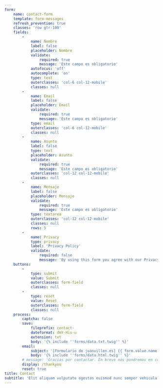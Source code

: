 ```yaml
---
form:
    name: contact-form
    template: form-messages
    refresh_prevention: true
    classes: 'row gtr-100'
    fields:
        -
            name: Nombre
            label: false
            placeholder: Nombre
            validate:
                required: true
                message: 'Este campo es obligatorio'
            autofocus: 'off'
            autocomplete: 'on'
            type: text
            outerclasses: 'col-6 col-12-mobile'
            classes: null
        -
            name: Email
            label: false
            placeholder: Email
            validate:
                required: true
                message: 'Este campo es obligatorio'
            type: email
            outerclasses: 'col-6 col-12-mobile'
            classes: null
        -
            name: Asunto
            label: false
            type: text
            placeholder: Asunto
            validate:
                required: true
                message: 'Este campo es obligatorio'
            outerclasses: 'col-12 col-12-mobile'
            classes: null
        -
            name: Mensaje
            label: false
            placeholder: Mensaje
            validate:
                required: true
                message: 'Este campo es obligatorio'
            type: textarea
            outerclasses: 'col-12 col-12-mobile'
            classes: null
            rows: 5
        -
            name: Privacy
            type: privacy
            label: 'Privacy Policy'
            validate:
                required: false
                message: 'By using this form you agree with our Privacy Policy'
    buttons:
        -
            type: submit
            value: Submit
            outerclasses: form-field
            classes: null
        -
            type: reset
            value: Reset
            outerclasses: form-field
            classes: null
    process:
        captcha: false
        save:
            fileprefix: contact-
            dateformat: dmY-His-u
            extension: txt
            body: '{% include ''forms/data.txt.twig'' %}'
        email:
            subject: '[Formulario de juanvillen.es] {{ form.value.name|e }}'
            body: '{% include ''forms/data.html.twig'' %}'
        # message: 'Gracias por contactar. En breve nos pondremos en contacto con usted'
        display: /thankyou
        reset: true
title: Contact
subtitle: 'Elit aliquam vulputate egestas euismod nunc semper vehicula lorem blandit'
---
```


